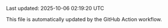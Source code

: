 Last updated: 2025-10-06 02:19:20 UTC

This file is automatically updated by the GitHub Action workflow.
